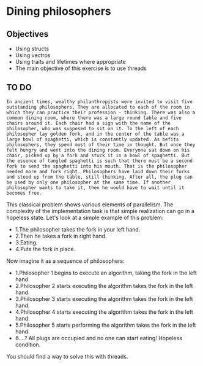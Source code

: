 # Dining philosophers

## Objectives

* Using structs
* Using vectros
* Using traits and lifetimes where appropriate
* The main objective of this exercise is to use threads

## TO DO
```
In ancient times, wealthy philanthropists were invited to visit five outstanding philosophers. They are allocated to each of the room in which they can practice their profession - thinking. There was also a common dining room, where there was a large round table and five chairs around it. Each chair had a sign with the name of the philosopher, who was supposed to sit on it. To the left of each philosopher lay golden fork, and in the center of the table was a large bowl of spaghetti, which is constantly updated. As befits philosophers, they spend most of their time in thought. But once they felt hungry and went into the dining room. Everyone sat down on his chair, picked up by a fork and stuck it in a bowl of spaghetti. But the essence of tangled spaghetti is such that there must be a second fork to send the spaghetti into his mouth. That is the philosopher needed more and fork right. Philosophers have laid down their forks and stood up from the table, still thinking. After all, the plug can be used by only one philosopher at the same time. If another philosopher wants to take it, then he would have to wait until it becomes free.
```

This classical problem shows various elements of parallelism. The complexity of the implementation task is that simple realization can go in a hopeless state. Let's look at a simple example of this problem:

* 1.The philosopher takes the fork in your left hand.
* 2.Then he takes a fork in right hand.
* 3.Eating.
* 4.Puts the fork in place.

Now imagine it as a sequence of philosophers:

* 1.Philosopher 1 begins to execute an algorithm, taking the fork in the left hand.
* 2.Philosopher 2 starts executing the algorithm takes the fork in the left hand.
* 3.Philosopher 3 starts executing the algorithm takes the fork in the left hand.
* 4.Philosopher 4 starts executing the algorithm takes the fork in the left hand.
* 5.Philosopher 5 starts performing the algorithm takes the fork in the left hand.
* 6....? All plugs are occupied and no one can start eating! Hopeless condition.

You should find a way to solve this with threads.

